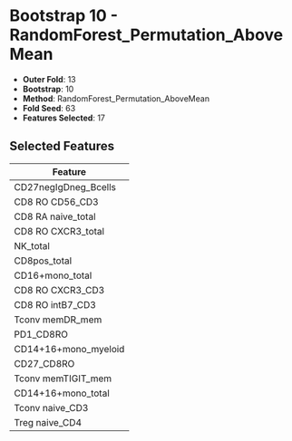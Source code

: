 # Bootstrap 10 - RandomForest_Permutation_AboveMean

- **Outer Fold**: 13
- **Bootstrap**: 10
- **Method**: RandomForest_Permutation_AboveMean
- **Fold Seed**: 63
- **Features Selected**: 17

## Selected Features

| Feature |
|---------|
| CD27negIgDneg_Bcells |
| CD8 RO CD56_CD3 |
| CD8 RA naive_total |
| CD8 RO CXCR3_total |
| NK_total |
| CD8pos_total |
| CD16+mono_total |
| CD8 RO CXCR3_CD3 |
| CD8 RO intB7_CD3 |
| Tconv memDR_mem |
| PD1_CD8RO |
| CD14+16+mono_myeloid |
| CD27_CD8RO |
| Tconv memTIGIT_mem |
| CD14+16+mono_total |
| Tconv naive_CD3 |
| Treg naive_CD4 |
